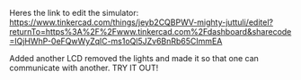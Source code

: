 Heres the link to edit the simulator: https://www.tinkercad.com/things/jeyb2CQBPWV-mighty-juttuli/editel?returnTo=https%3A%2F%2Fwww.tinkercad.com%2Fdashboard&sharecode=IQjHWhP-0eFQwWyZqlC-ms1oQl5JZv6BnRb65CImmEA

Added another LCD removed the lights and made it so that one can communicate with another. TRY IT OUT!
